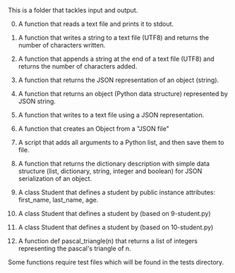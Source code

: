 This is a folder that tackles input and output.

0. A function that reads a text file and prints it to stdout.

1. A function that writes a string to a text file (UTF8) and returns the number of characters written.

2. A function that appends a string at the end of a text file (UTF8) and returns the number of characters added.

3. A function that returns the JSON representation of an object (string).

4. A function that returns an object (Python data structure) represented by JSON string.

5. A function that writes to a text file using a JSON representation.

6. A function that creates an Object from a "JSON file"

7. A script that adds all arguments to a Python list, and then save them to file.

8. A function that returns the dictionary description with simple data structure (list, dictionary, string, integer and boolean) for JSON serialization of an object.

9. A class Student that defines a student by public instance attributes: first_name, last_name, age.

10. A class Student that defines a student by (based on 9-student.py)

11. A class Student that defines a student by (based on 10-student.py)

12. A function def pascal_triangle(n) that returns a list of integers representing the pascal's triangle of n.

Some functions require test files which will be found in the tests directory.
